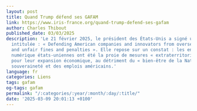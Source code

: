```yaml
---
layout: post
title: Quand Trump défend ses GAFAM
link: https://www.iris-france.org/quand-trump-defend-ses-gafam
author: Charles Thibout
published_date: 03/03/2025
description: 'Le 21 février 2025, le président des États-Unis a signé une note (memorandum)
  intitulée : « Defending American companies and innovators from overseas extortion
  and unfair fines and penalties ». Elle repose sur un constat : les entreprises du
  numérique états-uniennes ont été la proie de mesures « extraterritoriales » dirimantes
  pour leur expansion économique, au détriment du « bien-être de la Nation », de la
  souveraineté et des emplois américains.'
language: fr
categories: Liens
tags: gafam
og-tags: gafam
permalink: "/:categories/:year/:month/:day/:title/"
date: '2025-03-09 20:01:13 +0100'
---
```

